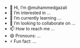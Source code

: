 - 👋 Hi, I’m @muhammedgazali
- 👀 I’m interested in ...
- 🌱 I’m currently learning ...
- 💞️ I’m looking to collaborate on ...
- 📫 How to reach me ...
- 😄 Pronouns: ...
- ⚡ Fun fact: ...

<!---
muhammedgazali/muhammedgazali is a ✨ special ✨ repository because its `README.md` (this file) appears on your GitHub profile.
You can click the Preview link to take a look at your changes.
--->
